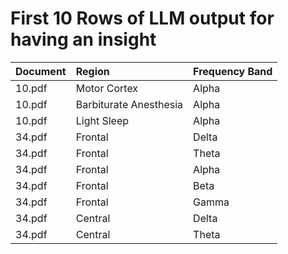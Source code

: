 # First 10 Rows of LLM output for having an insight

| Document   | Region                 | Frequency Band   |
|:-----------|:-----------------------|:-----------------|
| 10.pdf     | Motor Cortex           | Alpha            |
| 10.pdf     | Barbiturate Anesthesia | Alpha            |
| 10.pdf     | Light Sleep            | Alpha            |
| 34.pdf     | Frontal                | Delta            |
| 34.pdf     | Frontal                | Theta            |
| 34.pdf     | Frontal                | Alpha            |
| 34.pdf     | Frontal                | Beta             |
| 34.pdf     | Frontal                | Gamma            |
| 34.pdf     | Central                | Delta            |
| 34.pdf     | Central                | Theta            |
